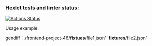 ### Hexlet tests and linter status:
[![Actions Status](https://github.com/Artur-Sg/frontend-project-46/actions/workflows/hexlet-check.yml/badge.svg)](https://github.com/Artur-Sg/frontend-project-46/actions)

Usage example:

gendiff '../frontend-project-46/__fixtues__/file1.json' '__fixtures__/file2.json'